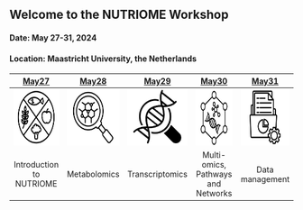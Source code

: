 ## Welcome to the NUTRIOME Workshop
#### Date: May 27-31, 2024
#### Location: Maastricht University, the Netherlands


| [May27](pages/day1/nutriome.md) | [May28](pages/day2/metabolomics.md) | [May29](pages/day3/transcriptomics.md) | [May30](pages/day4/multiomics.md)  | [May31](pages/day5/datamanagement.md) |
| :---: | :---: | :---: | :---: | :---: |
| <img src="images/day1.png" height="100"/> | <img src="images/day2.png" height="100"/> | <img src="images/day3.png" height="100"/> | <img src="images/day4.png" height="100"/> | <img src="images/day5.png" height="100"/>
| Introduction to NUTRIOME | Metabolomics |  Transcriptomics | Multi-omics, Pathways and Networks| Data management | 
